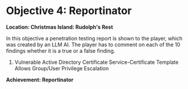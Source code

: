 # Objective 4: Reportinator
**Location: Christmas Island: Rudolph's Rest**  

In this objective a penetration testing report is shown to the player, which was created by an LLM AI.
The player has to comment on each of the 10 findings whether it is a true or a false finding.

 1. Vulnerable Active Directory Certificate Service-Certificate Template Allows Group/User Privilege Escalation
 

**Achievement: Reportinator**

<!--stackedit_data:
eyJoaXN0b3J5IjpbMTExMzc0NjQyNywyMTI3NjAyMjg3XX0=
-->